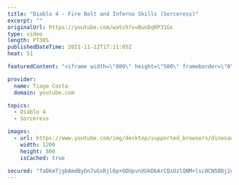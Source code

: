 ```yaml
---
title: "Diablo 4 - Fire Bolt and Inferno Skills (Sorceress)"
excerpt: ""
originalUrl: https://youtube.com/watch?v=BunDqRP31Gs
type: video
length: PT30S
publishedDateTime: 2021-11-12T17:11:05Z
heat: 51

featuredContent: "<iframe width=\"800\" height=\"500\" frameborder=\"0\" src=\"https://www.youtube.com/embed/BunDqRP31Gs\" allow=\"accelerometer; autoplay; encrypted-media; gyroscope; picture-in-picture\" allowfullscreen></iframe>"

provider:
  name: Tiago Costa
  domain: youtube.com

topics:
  - Diablo 4
  - Sorceress

images:
  - url: https://www.youtube.com/img/desktop/supported_browsers/dinosaur.png
    width: 1200
    height: 800
    isCached: true

secured: "foDkmTjgbAmdByDn7uGsRjl6p+ODUpvnXUkDbArCQsUzlQNM+lsc8CN5BDj2gsu5P36QMR3tyLrKevVbvHpsf4s/ET+4bkzSItNCqJiD7zn6O4GhSyb40KR1KJVdPhoKcPgfQrlFUZHji8/azqwwa7Vnab9Z35911wIBeg3qt22P06GFzZbTEPpT3dao+JSk8mvFwXUmzt+uGUNp1G6FqTqDTbGX/viJRHPgAumuFLkw3IcFkjjN2hYpo/IxKWyVrA3X/VMH3HFUkrAubNCohN+l29xk6nuW2Or7P00vR1B0fapN9//r4BswOuP1mY4+jg5a92wGjiuh5XPdhvgPrMOrUH4CJZ31DEpdXWNdgwFAA7kbg3kIzJvYLubt/pCybfUpJbeJnrk6HlOvt2Azw5X5Weul8F7rwB7m5a6MZkM=;juLc29uZ0SpnTFOYVmRc1g=="
---
```


